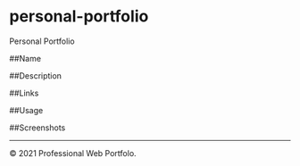 # personal-portfolio
Personal Portfolio

##Name

##Description

##Links

##Usage

##Screenshots

---
© 2021 Professional Web Portfolo.